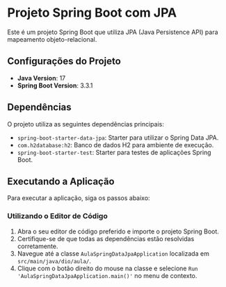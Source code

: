 # Projeto Spring Boot com JPA

Este é um projeto Spring Boot que utiliza JPA (Java Persistence API) para mapeamento objeto-relacional.

## Configurações do Projeto

- **Java Version**: 17
- **Spring Boot Version**: 3.3.1

## Dependências

O projeto utiliza as seguintes dependências principais:

- `spring-boot-starter-data-jpa`: Starter para utilizar o Spring Data JPA.
- `com.h2database:h2`: Banco de dados H2 para ambiente de execução.
- `spring-boot-starter-test`: Starter para testes de aplicações Spring Boot.

## Executando a Aplicação

Para executar a aplicação, siga os passos abaixo:

### Utilizando o Editor de Código

1. Abra o seu editor de código preferido e importe o projeto Spring Boot.
2. Certifique-se de que todas as dependências estão resolvidas corretamente.
3. Navegue até a classe `AulaSpringDataJpaApplication` localizada em `src/main/java/dio/aula/`.
4. Clique com o botão direito do mouse na classe e selecione `Run 'AulaSpringDataJpaApplication.main()'` no menu de contexto.

